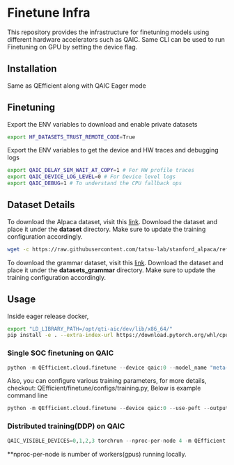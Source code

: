 # Finetune Infra

This repository provides the infrastructure for finetuning models using different hardware accelerators such as QAIC.
Same CLI can be used to run Finetuning on GPU by setting the device flag.

## Installation

Same as QEfficient along with QAIC Eager mode

## Finetuning

Export the ENV variables to download and enable private datasets
```bash
export HF_DATASETS_TRUST_REMOTE_CODE=True
```

Export the ENV variables to get the device and HW traces and debugging logs
```bash
export QAIC_DELAY_SEM_WAIT_AT_COPY=1 # For HW profile traces
export QAIC_DEVICE_LOG_LEVEL=0 # For Device level logs
export QAIC_DEBUG=1 # To understand the CPU fallback ops
```

## Dataset Details

To download the Alpaca dataset, visit this [link](https://raw.githubusercontent.com/tatsu-lab/stanford_alpaca/refs/heads/main/alpaca_data.json). Download the dataset and place it under the **dataset** directory. Make sure to update the training configuration accordingly.
```bash
wget -c https://raw.githubusercontent.com/tatsu-lab/stanford_alpaca/refs/heads/main/alpaca_data.json -P dataset/
```

To download the grammar dataset, visit this [link](https://github.com/meta-llama/llama-recipes/blob/main/src/llama_recipes/datasets/grammar_dataset/grammar_dataset_process.ipynb). Download the dataset and place it under the **datasets_grammar** directory. Make sure to update the training configuration accordingly.


## Usage

Inside eager release docker,
```bash
export "LD_LIBRARY_PATH=/opt/qti-aic/dev/lib/x86_64/"   
pip install -e . --extra-index-url https://download.pytorch.org/whl/cpu
```

### Single SOC finetuning on QAIC

```python
python -m QEfficient.cloud.finetune --device qaic:0 --model_name "meta-llama/Llama-3.2-1B"
```
Also, you can configure various training parameters, for more details, checkout: QEfficient/finetune/configs/training.py, Below is example command line
```python
python -m QEfficient.cloud.finetune --device qaic:0 --use-peft --output_dir ./meta-sam --num_epochs 2 --context_length 256 
```

### Distributed training(DDP) on QAIC

```python
QAIC_VISIBLE_DEVICES=0,1,2,3 torchrun --nproc-per-node 4 -m QEfficient.cloud.finetune --device qaic --enable_ddp --dist_backend qccl --num_epochs 2  --model_name "meta-llama/Llama-3.2-1B"
```
**nproc-per-node is number of workers(gpus) running locally.